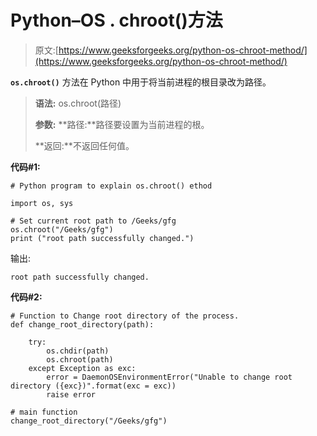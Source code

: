 # Python–OS . chroot()方法

> 原文:[https://www.geeksforgeeks.org/python-os-chroot-method/](https://www.geeksforgeeks.org/python-os-chroot-method/)

**`os.chroot()`** 方法在 Python 中用于将当前进程的根目录改为路径。

> **语法:** os.chroot(路径)
> 
> **参数:**
> **路径:**路径要设置为当前进程的根。
> 
> **返回:**不返回任何值。

**代码#1:**

```
# Python program to explain os.chroot() ethod

import os, sys

# Set current root path to /Geeks/gfg
os.chroot("/Geeks/gfg")
print ("root path successfully changed.")
```

输出:

```
root path successfully changed.
```

**代码#2:**

```
# Function to Change root directory of the process.
def change_root_directory(path):

    try:
        os.chdir(path)
        os.chroot(path)
    except Exception as exc:
        error = DaemonOSEnvironmentError("Unable to change root directory ({exc})".format(exc = exc))
        raise error 

# main function
change_root_directory("/Geeks/gfg")
```